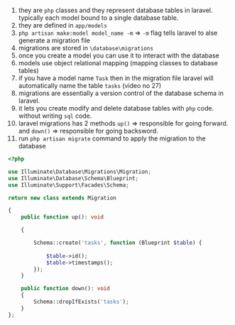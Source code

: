 1. they are `php` classes and they represent database tables in laravel. typically each model bound to a single database table.
2. they are defined in `app/models`
3. `php artisan make:model model_name -m` => `-m` flag tells laravel to alse generate a migration file 
4. migrations are stored in `\database\migrations`
5. once you create a model you can use it to interact with the database
6. models use object relational mapping (mapping classes to database tables)
7. if you have a model name `Task` then in the migration file laravel will automatically name the table `tasks` (video no 27)
8. migrations are essentially a version control of the database schema in laravel.
9. it lets you create modify and delete database tables with `php` code. without writing `sql` code.
10. laravel migrations has 2 methods `up()` => responsible for going forward. and `down()` => responsible for going backsword.
11. run `php artisan migrate` command to apply the migration to the database 
```php
<?php

use Illuminate\Database\Migrations\Migration;
use Illuminate\Database\Schema\Blueprint;
use Illuminate\Support\Facades\Schema;

return new class extends Migration

{
    public function up(): void

    {

        Schema::create('tasks', function (Blueprint $table) {
        
            $table->id();
            $table->timestamps();
        });
    }

    public function down(): void
    {
        Schema::dropIfExists('tasks');
    }
};
```

